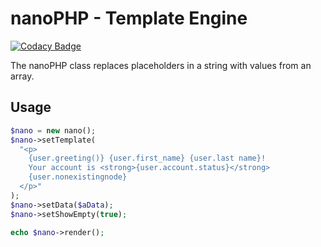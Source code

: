 # nanoPHP - Template Engine

[![Codacy Badge](https://api.codacy.com/project/badge/Grade/9505345b0cca4307a96635413af8877e)](https://www.codacy.com/app/azettl/nanoPHP?utm_source=github.com&utm_medium=referral&utm_content=azettl/nanoPHP&utm_campaign=badger)

The nanoPHP class replaces placeholders in a string with values from an array.

## Usage

```php
$nano = new nano();
$nano->setTemplate(
  "<p>
    {user.greeting()} {user.first_name} {user.last name}! 
    Your account is <strong>{user.account.status}</strong> 
    {user.nonexistingnode}
  </p>"
);
$nano->setData($aData);
$nano->setShowEmpty(true);

echo $nano->render(); 
```
